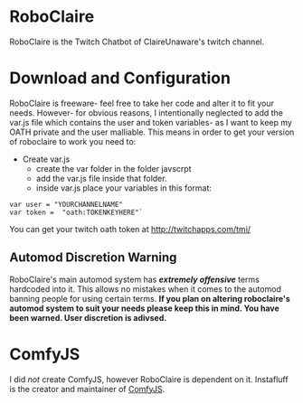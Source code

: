 # RoboClaire
RoboClaire is the Twitch Chatbot of ClaireUnaware's twitch channel.
# Download and Configuration
RoboClaire is freeware- feel free to take her code and alter it to fit your needs. However- for obvious reasons, I intentionally neglected to add the var.js file which contains the user and token variables- as I want to keep my OATH private and the user malliable. This means in order to get your version of roboclaire to work you need to: <br>
* Create var.js
  * create the var folder in the folder javscrpt
  * add the var.js file inside that folder.
  * inside var.js place your variables in this format:
```
var user = "YOURCHANNELNAME"
var token =  "oath:TOKENKEYHERE"`
```
You can get your twitch oath token at http://twitchapps.com/tmi/
## Automod Discretion Warning
RoboClaire's main automod system has ***extremely offensive*** terms hardcoded into it. This allows no mistakes when it comes to the automod banning people for using certain terms. **If you plan on altering roboclaire's automod system to suit your needs please keep this in mind. You have been warned. User discretion is adivsed.**
# ComfyJS
I did *not* create ComfyJS, however RoboClaire is dependent on it. Instafluff is the creator and maintainer of [ComfyJS](https://www.github.com/Instafluff/ComfyJS).
